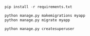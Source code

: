 
```python
pip install -r requirements.txt
```

```python
python manage.py makemigrations myapp
python manage.py migrate myapp

```


```python
python manage.py createsuperuser
```